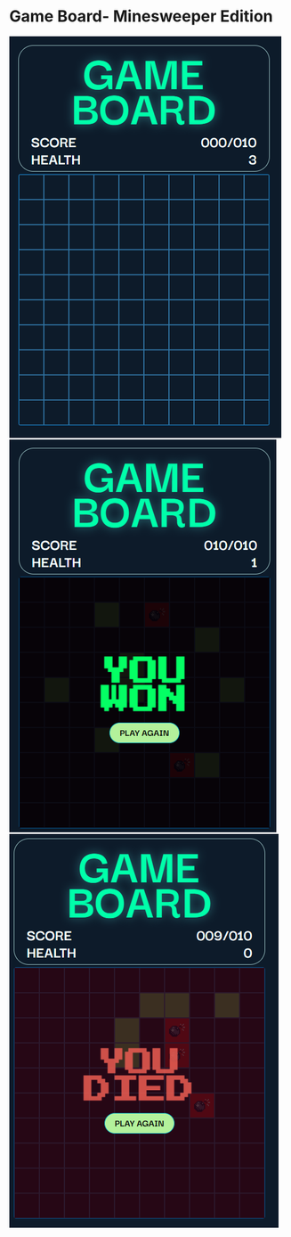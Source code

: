 # Game Board- Minesweeper Edition
![Preview](./images/MinesweeperGameBoard_Preview.png)
![Win](./images/MinesweeperGameBoard.png)
![Lose](./images/MinesweeperGameBoard_dead.png)